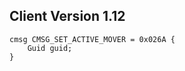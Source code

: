 ## Client Version 1.12

```rust,ignore
cmsg CMSG_SET_ACTIVE_MOVER = 0x026A {
    Guid guid;    
}

```
